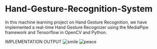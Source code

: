 # Hand-Gesture-Recognition-System
In this machine learning project on Hand Gesture Recognition, we have implemented a real-time Hand Gesture Recognizer using the MediaPipe framework and Tensorflow in OpenCV and Python.

IMPLEMENTATION
OUTPUT
![smile](https://user-images.githubusercontent.com/85865229/201479548-2e22605b-1ca0-4ef6-b8a9-010d4f6270ef.jpg)
![peace](https://user-images.githubusercontent.com/85865229/201479557-56191477-7fda-4721-85cd-1becfb017956.jpg)
